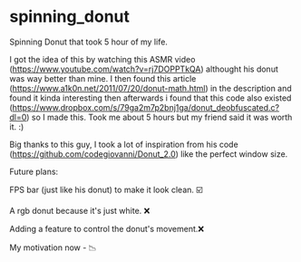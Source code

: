 # spinning_donut

Spinning Donut that took 5 hour of my life.

I got the idea of this by watching this ASMR video (https://www.youtube.com/watch?v=rj7DOPPTkQA) althought his donut was way better than mine. I then found this article (https://www.a1k0n.net/2011/07/20/donut-math.html) in the description and found it kinda interesting then afterwards i found that this code also existed (https://www.dropbox.com/s/79ga2m7p2bnj1ga/donut_deobfuscated.c?dl=0) so I made this. Took me about 5 hours but my friend said it was worth it. :)

Big thanks to this guy, I took a lot of inspiration from his code (https://github.com/codegiovanni/Donut_2.0) like the perfect window size.

Future plans:

FPS bar (just like his donut) to make it look clean. ☑️

A rgb donut because it's just white. ❌

Adding a feature to control the donut's movement.❌

My motivation now - 📉
